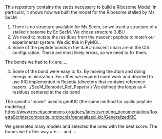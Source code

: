 This repository contains the steps necessary to build a Ribosome Model. 
In particular, it shows how we built the model for the Ribosome stalled by Ms SecM

1. There is no structure available for Ms Secm, so we used a structure of a stalled ribosome by Ec SecM. We chose structure 3JBU
2. We need to mutate the residues from the nascent peptide to match our experimental system. We did this in PyMOL. 
3. Some of the peptide bonds in the 3JBU nascent chain are in the CIS configuration. These are most likely errors, so we need to fix them.

The bonds we had to fix are: ...

4. Some of the bond were easy to fix. By moving the atom and doing energy minimization. For other we required more work and decided to use KIC implemented in Rosetta (directory that contains reference papers: ./SecM_Remodel_Ref_Papers/ ) We defined the loops as 4 residues centered at the cis bond

The specific 'mover' used is genKIC (the same method for cyclic peptide modeling):
https://www.rosettacommons.org/docs/latest/scripting_documentation/RosettaScripts/composite_protocols/generalized_kic/GeneralizedKIC


We generated many models and selected the ones with the best score. The bonds we fix this way are: ... and ... 

